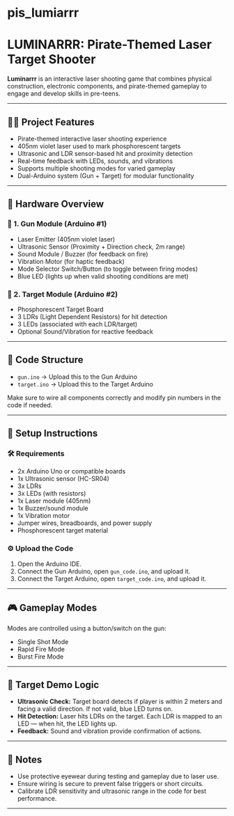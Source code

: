 # pis_lumiarrr

# **LUMINARRR: Pirate-Themed Laser Target Shooter**

**Luminarrr** is an interactive laser shooting game that combines physical construction, electronic components, and pirate-themed gameplay to engage and develop skills in pre-teens.

---

## 🏴‍☠️ Project Features

* Pirate-themed interactive laser shooting experience
* 405nm violet laser used to mark phosphorescent targets
* Ultrasonic and LDR sensor-based hit and proximity detection
* Real-time feedback with LEDs, sounds, and vibrations
* Supports multiple shooting modes for varied gameplay
* Dual-Arduino system (Gun + Target) for modular functionality

---

## 🔧 Hardware Overview

### 🧱 1. Gun Module (Arduino #1)

* Laser Emitter (405nm violet laser)
* Ultrasonic Sensor (Proximity + Direction check, 2m range)
* Sound Module / Buzzer (for feedback on fire)
* Vibration Motor (for haptic feedback)
* Mode Selector Switch/Button (to toggle between firing modes)
* Blue LED (lights up when valid shooting conditions are met)

### 🎯 2. Target Module (Arduino #2)

* Phosphorescent Target Board
* 3 LDRs (Light Dependent Resistors) for hit detection
* 3 LEDs (associated with each LDR/target)
* Optional Sound/Vibration for reactive feedback

---

## 📁 Code Structure

* `gun.ino` → Upload this to the Gun Arduino
* `target.ino` → Upload this to the Target Arduino

Make sure to wire all components correctly and modify pin numbers in the code if needed.

---

## 🚀 Setup Instructions

### 🛠 Requirements

* 2x Arduino Uno or compatible boards
* 1x Ultrasonic sensor (HC-SR04)
* 3x LDRs
* 3x LEDs (with resistors)
* 1x Laser module (405nm)
* 1x Buzzer/sound module
* 1x Vibration motor
* Jumper wires, breadboards, and power supply
* Phosphorescent target material

### ⚙️ Upload the Code

1. Open the Arduino IDE.
2. Connect the Gun Arduino, open `gun_code.ino`, and upload it.
3. Connect the Target Arduino, open `target_code.ino`, and upload it.

---

## 🎮 Gameplay Modes

Modes are controlled using a button/switch on the gun:

* Single Shot Mode
* Rapid Fire Mode
* Burst Fire Mode

---

## 🧪 Target Demo Logic

* **Ultrasonic Check:** Target board detects if player is within 2 meters and facing a valid direction. If not valid, blue LED turns on.
* **Hit Detection:** Laser hits LDRs on the target. Each LDR is mapped to an LED — when hit, the LED lights up.
* **Feedback:** Sound and vibration provide confirmation of actions.

---

## 🧼 Notes

* Use protective eyewear during testing and gameplay due to laser use.
* Ensure wiring is secure to prevent false triggers or short circuits.
* Calibrate LDR sensitivity and ultrasonic range in the code for best performance.

---
